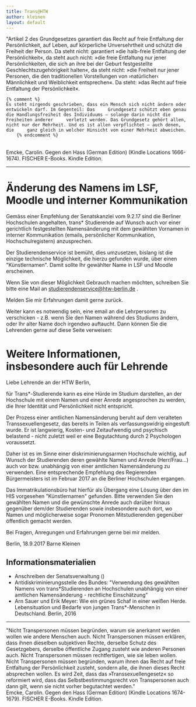 ```yaml
---
title: Trans@HTW
author: kleinen
layout: default
---
```

<div class="citation">
    "Artikel 2 des Grundgesetzes garantiert das Recht auf freie Entfaltung der Persönlichkeit, auf Leben, auf körperliche     Unversehrtheit und schützt die Freiheit der Person. Da steht nicht: garantiert »die halb-freie Entfaltung der     Persönlichkeit«, da steht auch nicht: »die freie Entfaltung nur jener Persönlichkeiten, die sich an ihre bei der Geburt
    festgestellte Geschlechtszugehörigkeit halten«, da steht nicht: »die Freiheit nur jener Personen, die den traditionellen     Vorstellungen von ›natürlicher‹ Männlichkeit und Weiblichkeit entsprechen«. Da steht: »das Recht auf freie Entfaltung der     Persönlichkeit«.

    {% comment %}
    Es steht nirgends geschrieben, dass ein Mensch sich nicht ändern oder entwickeln darf. Im Gegenteil: Das     Grundgesetz schützt eben genau die Handlungsfreiheit des Individuums – solange darin nicht die Freiheiten anderer     verletzt werden. Das Grundgesetz gehört allen, nicht nur der Mehrheit. Und es ist allen verpflichtet – auch denen, die     ganz gleich in welcher Hinsicht von einer Mehrheit abweichen.
        {% endcomment %}
<br />
    Emcke, Carolin. Gegen den Hass (German Edition) (Kindle Locations 1666-1674). FISCHER E-Books. Kindle Edition.
</div>

<hr />

Änderung des Namens im LSF, Moodle und interner Kommunikation
=================================================================

Gemäss einer Empfehlung der Senatskanzlei vom 9.2.17 sind die Berliner Hochschulen angehalten,
trans* Studierende auf Wunsch auch vor einer gerichtlich festgestellten Namensänderung mit dem gewählten Vornamen
in interner Kommunikation (emails, persönlicher Kommunikation, Hochschulregistern) anzusprechen.

Der Studierendenservice ist bemüht, dies umzusetzen, bislang ist die einzige technische Möglichkeit,
die hierzu gefunden wurde, über einen "Künstlernamen". Damit sollte Ihr gewählter Name
in LSF und Moodle erscheinen.

Wenn Sie von dieser Möglichkeit Gebrauch machen möchten, schreiben Sie bitte eine Mail an  studierendenservice@htw-berlin.de .

Melden Sie mir Erfahrungen damit gerne zurück.

Weiter kann es notwendig sein, eine email an die Lehrpersonen zu verschicken -
z.B. wenn Sie den Namen während des Studiums ändern, oder Ihr alter Name
doch irgendwo auftaucht. Dann können Sie die Lehrenden gerne auf diese Seite
verweisen:


Weitere Informationen, insbesondere auch für Lehrende
=================================================================

Liebe Lehrende an der HTW Berlin,

für Trans*-Studierende kann es eine Hürde im Studium darstellen, an der Hochschule
mit einem Namen und einer Anrede angesprochen zu werden, die Ihrer Identität und
Persönlichkeit nicht entspricht.  

Der Prozess einer amtlichen Namensänderung beruht auf dem veralteten Transsexuellengesetz,
das bereits in Teilen als verfassungswidrig eingestuft wurde. Er ist langwierig,
Kosten- und Zeitaufwendig und psychisch belastend - nicht zuletzt weil er eine
Begutachtung durch 2 Psychologen voraussetzt.

Daher ist es im Sinne einer diskriminierungsarmen Hochschule wichtig,
auf Wunsch der Studierenden deren gewählte Namen und Anrede (Herr/Frau...) auch
vor bzw. unabhängig von einer amtlichen Namensänderung zu verwenden.
Eine entsprechende Empfehlung des Regierenden Bürgermeisters ist im Februar 2017
an die Berliner Hochschulen ergangen.

Das Immatrikulationsbüro hat hierfür als Übergang eine Lösung über den im HIS vorgesehen
"Künstlernamen" gefunden. Bitte verwenden Sie den gewählten Namen und die
gewünschte Anrede auch darüber hinaus gegenüber dem/der Studierenden sowie
insbesondere auch dort, wo Namen und möglicherweise sogar Pronomen Mitstudierenden
gegenüber öffentlich gemacht werden.

Bei Fragen, Anregungen und Erfahrungen gerne bei mir melden.

Berlin, 18.9.2017 Barne Kleinen

## Informationsmaterialien
  * Anschreiben der Senatsverwaltung ()
  * Antidiskriminierungsstelle des Bundes: "Verwendung des gewählten Namens von trans*Studierenden
  an Hochschulen unabhängig von einer amtlichen Namensänderung - rechtliche Einschätzung"
  * Arn Sauer und Erik Meyer: Wie ein grünes Schaf in einer weißen Herde. Lebensituation und Bedarfe von jungen Trans*-Menschen in Deutschland. Berlin, 2016










<hr />


<div class="citation">

"Nicht Transpersonen müssen begründen, warum sie anerkannt werden wollen wie andere Menschen auch. Nicht Transpersonen müssen erklären, dass ihnen dieselben subjektiven Rechte, derselbe Schutz des Gesetzgebers, derselbe öffentliche Zugang zusteht wie anderen Personen auch. Nicht Transpersonen müssen rechtfertigen, wie sie leben wollen. Nicht Transpersonen müssen begründen, warum ihnen das Recht auf freie Entfaltung der Persönlichkeit zusteht, sondern alle, die ihnen dieses Recht absprechen wollen. Es wird Zeit, dass das »Transsexuellengesetz« so reformiert wird, dass das Selbstbestimmungsrecht von Transpersonen auch dann gilt, wenn sie nicht vorher begutachtet werden."
<br />
Emcke, Carolin. Gegen den Hass (German Edition) (Kindle Locations 1674-1679). FISCHER E-Books. Kindle Edition.
<div class="citation">
